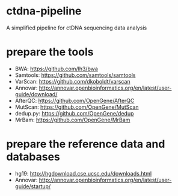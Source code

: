 # ctdna-pipeline
A simplified pipeline for ctDNA sequencing data analysis

# prepare the tools
* BWA: https://github.com/lh3/bwa
* Samtools: https://github.com/samtools/samtools
* VarScan: https://github.com/dkoboldt/varscan
* Annovar: http://annovar.openbioinformatics.org/en/latest/user-guide/download/
* AfterQC: https://github.com/OpenGene/AfterQC
* MutScan: https://github.com/OpenGene/MutScan
* dedup.py: https://github.com/OpenGene/dedup
* MrBam: https://github.com/OpenGene/MrBam

# prepare the reference data and databases
* hg19: http://hgdownload.cse.ucsc.edu/downloads.html
* Annovar: http://annovar.openbioinformatics.org/en/latest/user-guide/startup/

